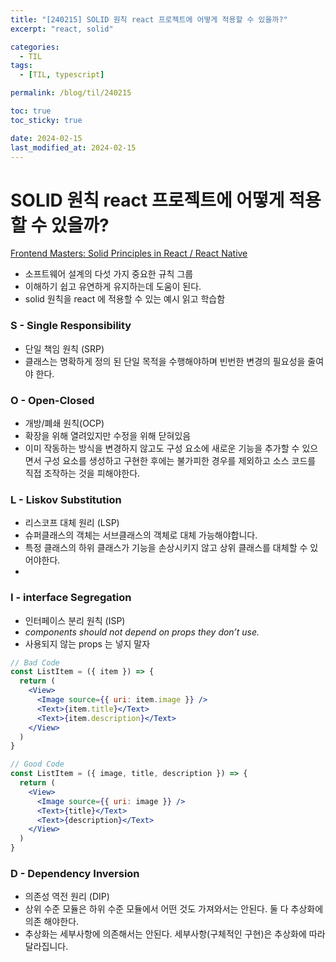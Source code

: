 ```yaml
---
title: "[240215] SOLID 원칙 react 프로젝트에 어떻게 적용할 수 있을까?"
excerpt: "react, solid"

categories:
  - TIL
tags:
  - [TIL, typescript]

permalink: /blog/til/240215

toc: true
toc_sticky: true

date: 2024-02-15
last_modified_at: 2024-02-15
---
```


# SOLID 원칙 react 프로젝트에 어떻게 적용할 수 있을까?

[Frontend Masters: Solid Principles in React / React Native](https://blog.stackademic.com/react-native-masters-solid-principles-in-react-react-native-a1b8df8d261d)

- 소프트웨어 설계의 다섯 가지 중요한 규칙 그룹
- 이해하기 쉽고 유연하게 유지하는데 도움이 된다.
- solid 원칙을 react 에 적용할 수 있는 예시 읽고 학습함

### S - Single Responsibility

- 단일 책임 원칙 (SRP)
- 클래스는 명확하게 정의 된 단일 목적을 수행해야하며 빈번한 변경의 필요성을 줄여야 한다.

### O - Open-Closed

- 개방/폐쇄 원칙(OCP)
- 확장을 위해 열려있지만 수정을 위해 닫혀있음
- 이미 작동하는 방식을 변경하지 않고도 구성 요소에 새로운 기능을 추가할 수 있으면서 구성 요소를 생성하고 구현한 후에는 불가피한 경우를 제외하고 소스 코드를 직접 조작하는 것을 피해야한다.

### L - Liskov Substitution

- 리스코프 대체 원리 (LSP)
- 슈퍼클래스의 객체는 서브클래스의 객체로 대체 가능해야합니다.
- 특정 클래스의 하위 클래스가 기능을 손상시키지 않고 상위 클래스를 대체할 수 있어야한다.
-

### I - interface Segregation

- 인터페이스 분리 원칙 (ISP)
- _components should not depend on props they don’t use._
- 사용되지 않는 props 는 넣지 말자

```jsx
// Bad Code
const ListItem = ({ item }) => {
  return (
    <View>
      <Image source={{ uri: item.image }} />
      <Text>{item.title}</Text>
      <Text>{item.description}</Text>
    </View>
  )
}
```

```jsx
// Good Code
const ListItem = ({ image, title, description }) => {
  return (
    <View>
      <Image source={{ uri: image }} />
      <Text>{title}</Text>
      <Text>{description}</Text>
    </View>
  )
}
```

### D - Dependency Inversion

- 의존성 역전 원리 (DIP)
- 상위 수준 모듈은 하위 수준 모듈에서 어떤 것도 가져와서는 안된다. 둘 다 추상화에 의존 해야한다.
- 추상화는 세부사항에 의존해서는 안된다. 세부사항(구체적인 구현)은 추상화에 따라 달라집니다.
